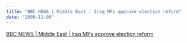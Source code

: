```yaml
---
title: "BBC NEWS | Middle East | Iraq MPs approve election reform"
date: "2009-11-09"
---
```


[BBC NEWS | Middle East | Iraq MPs approve election reform](http://news.bbc.co.uk/2/hi/middle_east/8349491.stm)
